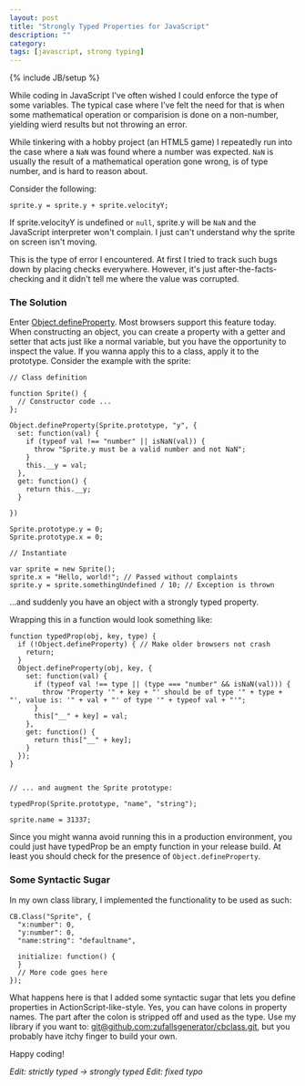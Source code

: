 ```yaml
---
layout: post
title: "Strongly Typed Properties for JavaScript"
description: ""
category: 
tags: [javascript, strong typing]
---
```

{% include JB/setup %}

While coding in JavaScript I've often wished I could enforce the type of some variables.
The typical case where I've felt the need for that is when some mathematical operation or comparision is
done on a non-number, yielding wierd results but not throwing an error.

While tinkering with a hobby project (an HTML5 game) I repeatedly run into the case where
a `NaN` was found where a number was expected. `NaN` is usually the result of a mathematical operation gone wrong,
is of type number, and is hard to reason about.

Consider the following:

    sprite.y = sprite.y + sprite.velocityY;

If sprite.velocityY is undefined or `null`, sprite.y will be `NaN` and the JavaScript interpreter won't complain. I just can't
understand why the sprite on screen isn't moving.

This is the type of error I encountered. At first I tried to track such bugs down by placing
checks everywhere. However, it's just after-the-facts-checking and it didn't tell me where the value was corrupted.

### The Solution

Enter [Object.defineProperty](https://developer.mozilla.org/en-US/docs/Web/JavaScript/Reference/Global_Objects/Object/defineProperty). Most browsers support this feature today. When constructing an object, you can create a property
with a getter and setter that acts just like a normal variable, but you have the opportunity to inspect the value. If you wanna apply this to a class, apply it to the prototype.
Consider the example with the sprite:

    // Class definition

    function Sprite() {
      // Constructor code ...
    };
  
    Object.defineProperty(Sprite.prototype, "y", {
      set: function(val) {
        if (typeof val !== "number" || isNaN(val)) {
          throw "Sprite.y must be a valid number and not NaN";
        }
        this.__y = val;
      },
      get: function() {
        return this.__y;
      }
    
    })
    
    Sprite.prototype.y = 0;
    Sprite.prototype.x = 0;
    
    // Instantiate
  
    var sprite = new Sprite();
    sprite.x = "Hello, world!"; // Passed without complaints
    sprite.y = sprite.somethingUndefined / 10; // Exception is thrown

...and suddenly you have an object with a strongly typed property.

Wrapping this in a function would look something like:

    function typedProp(obj, key, type) {
      if (!Object.defineProperty) { // Make older browsers not crash
        return;
      }
      Object.defineProperty(obj, key, {
        set: function(val) {
          if (typeof val !== type || (type === "number" && isNaN(val))) {
            throw "Property '" + key + "' should be of type '" + type + "', value is: '" + val + "' of type '" + typeof val + "'";
          }
          this["__" + key] = val;
        },
        get: function() {
          return this["__" + key];
        }
      });
    }
    
    
    // ... and augment the Sprite prototype:
    
    typedProp(Sprite.prototype, "name", "string");
    
    sprite.name = 31337;


Since you might wanna avoid running this in a production environment, you could just have typedProp be an empty function in your release build.
At least you should check for the presence of `Object.defineProperty`.

### Some Syntactic Sugar

In my own class library, I implemented the functionality to be used as such:

    CB.Class("Sprite", {
      "x:number": 0,
      "y:number": 0,
      "name:string": "defaultname",
      
      initialize: function() {
      }
      // More code goes here
    });
  
What happens here is that I added some syntactic sugar that lets you define properties in ActionScript-like-style.
Yes, you can have colons in property names. The part after the colon is stripped off and used as the type.
Use my library if you want to: [git@github.com:zufallsgenerator/cbclass.git](https://github.com/zufallsgenerator/cbclass), but you probably have itchy finger to build your own.

Happy coding!


_Edit: strictly typed -> strongly typed_
_Edit: fixed typo_
